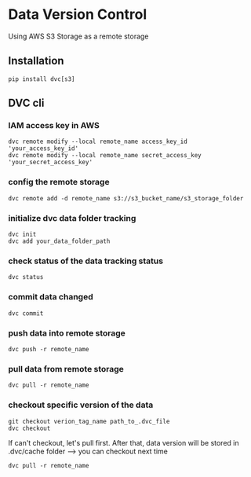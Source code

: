 # Data Version Control 
Using AWS S3 Storage as a remote storage

## Installation
```
pip install dvc[s3]
```

## DVC cli
### IAM access key in AWS
```
dvc remote modify --local remote_name access_key_id 'your_access_key_id'
dvc remote modify --local remote_name secret_access_key 'your_secret_access_key'
```
### config the remote storage
```
dvc remote add -d remote_name s3://s3_bucket_name/s3_storage_folder
```

### initialize dvc data folder tracking
```
dvc init
dvc add your_data_folder_path
```

### check status of the data tracking status
```
dvc status
```

### commit data changed
```
dvc commit
```

### push data into remote storage
```
dvc push -r remote_name
```

### pull data from remote storage
```
dvc pull -r remote_name
```

### checkout specific version of the data
```
git checkout verion_tag_name path_to_.dvc_file
dvc checkout
```

If can't checkout, let's pull first. After that, data version will be stored in .dvc/cache folder --> you can checkout next time
```
dvc pull -r remote_name
```

